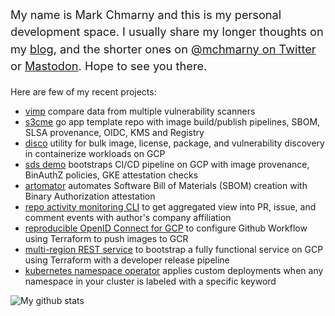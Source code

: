<p style="font-size: 1.30em; line-height: 150%;">My name is Mark Chmarny and this is my personal development space. I usually share my longer thoughts on my <a href="https://blog.chmarny.com">blog</a>, and the shorter ones on <a href="https://twitter.com/mchmarny">@mchmarny on Twitter</a> or <a rel="me" href="https://fosstodon.org/@mchmarny">Mastodon</a>. Hope to see you there.</p>

Here are few of my recent projects:

* [vimp](https://github.com/mchmarny/vimp) compare data from multiple vulnerability scanners
* [s3cme](https://github.com/mchmarny/s3cme) go app template repo with image build/publish pipelines, SBOM, SLSA provenance, OIDC, KMS and Registry
* [disco](https://github.com/mchmarny/disco) utility for bulk image, license, package, and vulnerability discovery in containerize workloads on GCP
* [sds demo](https://github.com/mchmarny/sds-demo) bootstraps CI/CD pipeline on GCP with image provenance, BinAuthZ policies, GKE attestation checks
* [artomator](https://github.com/mchmarny/artomator) automates Software Bill of Materials (SBOM) creation with Binary Authorization attestation
* [repo activity monitoring CLI](https://github.com/mchmarny/dctl) to get aggregated view into PR, issue, and comment events with author's company affiliation
* [reproducible OpenID Connect for GCP](https://github.com/mchmarny/oidc-for-gcp-using-terraform) to configure Github Workflow using Terraform to push images to GCR
* [multi-region REST service](https://github.com/mchmarny/restme) to bootstrap a fully functional service on GCP using Terraform with a developer release pipeline
* [kubernetes namespace operator](https://github.com/mchmarny/ns-label-operator/tree/main/chart) applies custom deployments when any namespace in your cluster is labeled with a specific keyword

![My github stats](https://github-readme-stats.vercel.app/api?username=mchmarny&show_icons=true&theme=dark&count_private=true)
